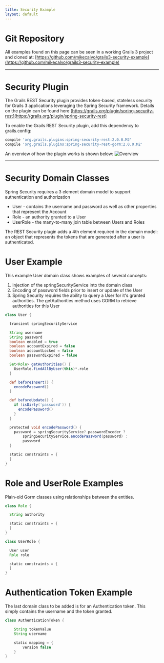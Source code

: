 ```yaml
---
title: Security Example
layout: default
---
```


# Git Repository

All examples found on this page can be seen in a working Grails 3 project and cloned at: [https://github.com/mikecalvo/grails3-security-example](https://github.com/mikecalvo/grails3-security-example)

---

# Security Plugin

The Grails REST Security plugin provides token-based, stateless security for Grails 3 applications leveraging the Spring Security framework.  Details on the plugin can be found here [https://grails.org/plugin/spring-security-rest](https://grails.org/plugin/spring-security-rest)

To enable the Grails REST Security plugin, add this dependency to grails.config:

``` Groovy
compile 'org.grails.plugins:spring-security-rest:2.0.0.M2'
compile 'org.grails.plugins:spring-security-rest-gorm:2.0.0.M2'
```

An overview of how the plugin works is shown below:
![Overview](http://alvarosanchez.github.io/grails-spring-security-rest/latest/docs/images/rest.png)

---

# Security Domain Classes

Spring Security requires a 3 element domain model to support authentication and authorization

* User - contains the username and password as well as other properties that represent the Account
* Role - an authority granted to a User
* UserRole - the many-to-many join table between Users and Roles

The REST Security plugin adds a 4th element required in the domain model: an object that represents the tokens that are generated after a user is authenticated.

# User Example

This example User domain class shows examples of several concepts:

1. Injection of the springSecurityService into the domain class
2. Encoding of password fields prior to insert or update of the User
3. Spring Security requires the ability to query a User for it's granted authorities.  The getAuthorities method uses GORM to retrieve authorities for this User

``` Groovy
class User {

  transient springSecurityService

  String username
  String password
  boolean enabled = true
  boolean accountExpired = false
  boolean accountLocked = false
  boolean passwordExpired = false

  Set<Role> getAuthorities() {
    UserRole.findAllByUser(this)*.role
  }

  def beforeInsert() {
    encodePassword()
  }

  def beforeUpdate() {
    if (isDirty('password')) {
      encodePassword()
    }
  }

  protected void encodePassword() {
    password = springSecurityService?.passwordEncoder ?
        springSecurityService.encodePassword(password) :
        password
  }

  static constraints = {
  }
}
```

# Role and UserRole Examples

Plain-old Gorm classes using relationships between the entities.

``` Groovy
class Role {

  String authority

  static constraints = {
  }
}
```

``` Groovy
class UserRole {

  User user
  Role role

  static constraints = {
  }
}
```

# Authentication Token Example

The last domain class to be added is for an Authentication token.  This simply contains the username and the token granted.

``` Groovy
class AuthenticationToken {

    String tokenValue
    String username

    static mapping = {
        version false
    }
}
```
